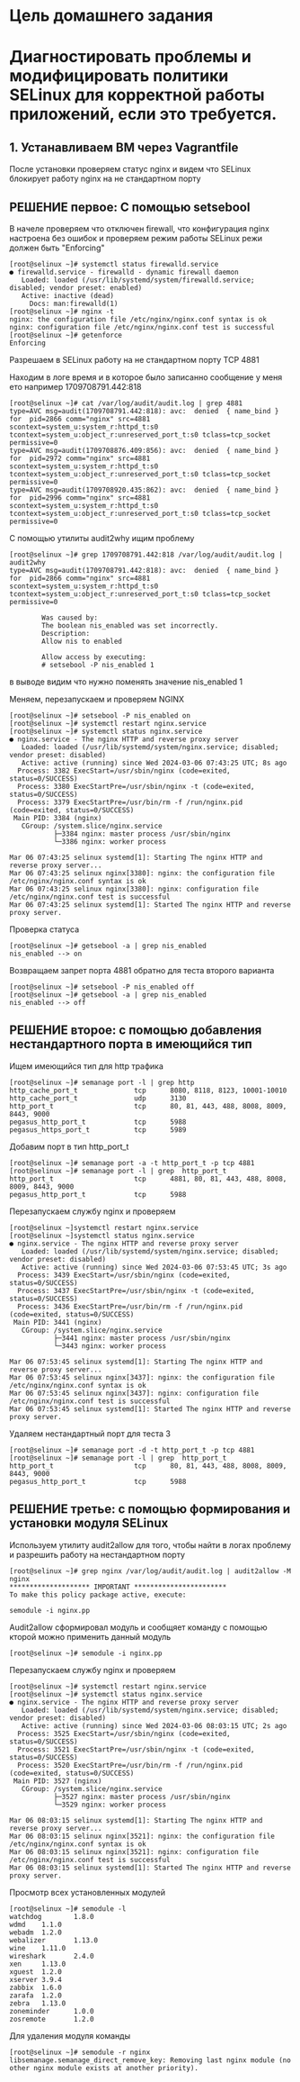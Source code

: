 # Цель домашнего задания
# Диагностировать проблемы и модифицировать политики SELinux для корректной работы приложений, если это требуется.

## 1. Устанавливаем ВМ через Vagrantfile

После установки проверяем статус nginx и видем что SELinux блокирует работу nginx на не стандартном порту

## РЕШЕНИЕ первое: С помощью setsebool

В начеле проверяем что отключен firewall, что конфигурация nginx настроена без ошибок и проверяем режим работы SELinux режи должен быть "Enforcing"
```
[root@selinux ~]# systemctl status firewalld.service 
● firewalld.service - firewalld - dynamic firewall daemon
   Loaded: loaded (/usr/lib/systemd/system/firewalld.service; disabled; vendor preset: enabled)
   Active: inactive (dead)
     Docs: man:firewalld(1)
[root@selinux ~]# nginx -t
nginx: the configuration file /etc/nginx/nginx.conf syntax is ok
nginx: configuration file /etc/nginx/nginx.conf test is successful
[root@selinux ~]# getenforce 
Enforcing
```
Разрешаем в SELinux работу на не стандартном порту TCP 4881

Находим в логе время и в которое было записанно сообщение у меня ето например 1709708791.442:818
```
[root@selinux ~]# cat /var/log/audit/audit.log | grep 4881
type=AVC msg=audit(1709708791.442:818): avc:  denied  { name_bind } for  pid=2866 comm="nginx" src=4881 scontext=system_u:system_r:httpd_t:s0 tcontext=system_u:object_r:unreserved_port_t:s0 tclass=tcp_socket permissive=0
type=AVC msg=audit(1709708876.409:856): avc:  denied  { name_bind } for  pid=2972 comm="nginx" src=4881 scontext=system_u:system_r:httpd_t:s0 tcontext=system_u:object_r:unreserved_port_t:s0 tclass=tcp_socket permissive=0
type=AVC msg=audit(1709708920.435:862): avc:  denied  { name_bind } for  pid=2996 comm="nginx" src=4881 scontext=system_u:system_r:httpd_t:s0 tcontext=system_u:object_r:unreserved_port_t:s0 tclass=tcp_socket permissive=0
```
С помощью утилиты audit2why ищим проблему
```
[root@selinux ~]# grep 1709708791.442:818 /var/log/audit/audit.log | audit2why
type=AVC msg=audit(1709708791.442:818): avc:  denied  { name_bind } for  pid=2866 comm="nginx" src=4881 scontext=system_u:system_r:httpd_t:s0 tcontext=system_u:object_r:unreserved_port_t:s0 tclass=tcp_socket permissive=0

        Was caused by:
        The boolean nis_enabled was set incorrectly. 
        Description:
        Allow nis to enabled

        Allow access by executing:
        # setsebool -P nis_enabled 1
```
в выводе видим что нужно поменять значение nis_enabled 1

Меняем, перезапускаем и проверяем NGINX
```
[root@selinux ~]# setsebool -P nis_enabled on
[root@selinux ~]# systemctl restart nginx.service 
[root@selinux ~]# systemctl status nginx.service 
● nginx.service - The nginx HTTP and reverse proxy server
   Loaded: loaded (/usr/lib/systemd/system/nginx.service; disabled; vendor preset: disabled)
   Active: active (running) since Wed 2024-03-06 07:43:25 UTC; 8s ago
  Process: 3382 ExecStart=/usr/sbin/nginx (code=exited, status=0/SUCCESS)
  Process: 3380 ExecStartPre=/usr/sbin/nginx -t (code=exited, status=0/SUCCESS)
  Process: 3379 ExecStartPre=/usr/bin/rm -f /run/nginx.pid (code=exited, status=0/SUCCESS)
 Main PID: 3384 (nginx)
   CGroup: /system.slice/nginx.service
           ├─3384 nginx: master process /usr/sbin/nginx
           └─3386 nginx: worker process

Mar 06 07:43:25 selinux systemd[1]: Starting The nginx HTTP and reverse proxy server...
Mar 06 07:43:25 selinux nginx[3380]: nginx: the configuration file /etc/nginx/nginx.conf syntax is ok
Mar 06 07:43:25 selinux nginx[3380]: nginx: configuration file /etc/nginx/nginx.conf test is successful
Mar 06 07:43:25 selinux systemd[1]: Started The nginx HTTP and reverse proxy server.
```
Проверка статуса 
```
[root@selinux ~]# getsebool -a | grep nis_enabled
nis_enabled --> on
```
Возвращаем запрет порта 4881 обратно для теста второго варианта
```
[root@selinux ~]# setsebool -P nis_enabled off
[root@selinux ~]# getsebool -a | grep nis_enabled
nis_enabled --> off
```
## РЕШЕНИЕ второе: c помощью добавления нестандартного порта в имеющийся тип

Ищем имеющийся тип для http трафика
```
[root@selinux ~]# semanage port -l | grep http
http_cache_port_t              tcp      8080, 8118, 8123, 10001-10010
http_cache_port_t              udp      3130
http_port_t                    tcp      80, 81, 443, 488, 8008, 8009, 8443, 9000
pegasus_http_port_t            tcp      5988
pegasus_https_port_t           tcp      5989
```
Добавим порт в тип http_port_t
```
[root@selinux ~]# semanage port -a -t http_port_t -p tcp 4881
[root@selinux ~]# semanage port -l | grep  http_port_t
http_port_t                    tcp      4881, 80, 81, 443, 488, 8008, 8009, 8443, 9000
pegasus_http_port_t            tcp      5988
```
Перезапускаем службу nginx и проверяем
```
[root@selinux ~]systemctl restart nginx.service 
[root@selinux ~]systemctl status nginx.service 
● nginx.service - The nginx HTTP and reverse proxy server
   Loaded: loaded (/usr/lib/systemd/system/nginx.service; disabled; vendor preset: disabled)
   Active: active (running) since Wed 2024-03-06 07:53:45 UTC; 3s ago
  Process: 3439 ExecStart=/usr/sbin/nginx (code=exited, status=0/SUCCESS)
  Process: 3437 ExecStartPre=/usr/sbin/nginx -t (code=exited, status=0/SUCCESS)
  Process: 3436 ExecStartPre=/usr/bin/rm -f /run/nginx.pid (code=exited, status=0/SUCCESS)
 Main PID: 3441 (nginx)
   CGroup: /system.slice/nginx.service
           ├─3441 nginx: master process /usr/sbin/nginx
           └─3443 nginx: worker process

Mar 06 07:53:45 selinux systemd[1]: Starting The nginx HTTP and reverse proxy server...
Mar 06 07:53:45 selinux nginx[3437]: nginx: the configuration file /etc/nginx/nginx.conf syntax is ok
Mar 06 07:53:45 selinux nginx[3437]: nginx: configuration file /etc/nginx/nginx.conf test is successful
Mar 06 07:53:45 selinux systemd[1]: Started The nginx HTTP and reverse proxy server.
```
Удаляем нестандартный порт для теста 3 
```
[root@selinux ~]# semanage port -d -t http_port_t -p tcp 4881
[root@selinux ~]# semanage port -l | grep  http_port_t
http_port_t                    tcp      80, 81, 443, 488, 8008, 8009, 8443, 9000
pegasus_http_port_t            tcp      5988
```

## РЕШЕНИЕ третье: c помощью формирования и установки модуля SELinux

Используем утилиту audit2allow для того, чтобы найти в логах проблему и разрешить работу на нестандартном порту
```
[root@selinux ~]# grep nginx /var/log/audit/audit.log | audit2allow -M nginx
******************** IMPORTANT ***********************
To make this policy package active, execute:

semodule -i nginx.pp
```
Audit2allow сформировал модуль и сообщяет команду с помощью кторой можно применить данный модуль
```
[root@selinux ~]# semodule -i nginx.pp
```
Перезапускаем службу nginx и проверяем
```
[root@selinux ~]# systemctl restart nginx.service 
[root@selinux ~]# systemctl status nginx.service 
● nginx.service - The nginx HTTP and reverse proxy server
   Loaded: loaded (/usr/lib/systemd/system/nginx.service; disabled; vendor preset: disabled)
   Active: active (running) since Wed 2024-03-06 08:03:15 UTC; 2s ago
  Process: 3525 ExecStart=/usr/sbin/nginx (code=exited, status=0/SUCCESS)
  Process: 3521 ExecStartPre=/usr/sbin/nginx -t (code=exited, status=0/SUCCESS)
  Process: 3520 ExecStartPre=/usr/bin/rm -f /run/nginx.pid (code=exited, status=0/SUCCESS)
 Main PID: 3527 (nginx)
   CGroup: /system.slice/nginx.service
           ├─3527 nginx: master process /usr/sbin/nginx
           └─3529 nginx: worker process

Mar 06 08:03:15 selinux systemd[1]: Starting The nginx HTTP and reverse proxy server...
Mar 06 08:03:15 selinux nginx[3521]: nginx: the configuration file /etc/nginx/nginx.conf syntax is ok
Mar 06 08:03:15 selinux nginx[3521]: nginx: configuration file /etc/nginx/nginx.conf test is successful
Mar 06 08:03:15 selinux systemd[1]: Started The nginx HTTP and reverse proxy server.
```
Просмотр всех установленных модулей
```
[root@selinux ~]# semodule -l
watchdog        1.8.0
wdmd    1.1.0
webadm  1.2.0
webalizer       1.13.0
wine    1.11.0
wireshark       2.4.0
xen     1.13.0
xguest  1.2.0
xserver 3.9.4
zabbix  1.6.0
zarafa  1.2.0
zebra   1.13.0
zoneminder      1.0.0
zosremote       1.2.0
```
Для удаления модуля команды 
```
[root@selinux ~]# semodule -r nginx 
libsemanage.semanage_direct_remove_key: Removing last nginx module (no other nginx module exists at another priority).
```
